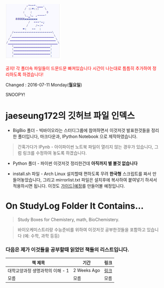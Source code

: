 
![IMG](Snoopy.PNG)

<span style="color:red">공지! 각 폴더속 파일들이 드문드문 빠져있습니다 시간이 나는대로 틈틈히 추가하여 정리하도록 하겠습니다!</span>

Changed : 2016-07-11 Monday(**월요일**)

SNOOPY! 

# jaeseung172의 깃허브 파일 인덱스

- BigBio 폴더 - 빅바이오라는 스터디그룹에 참여하면서 이것저것 발표한것들을 정리한 폴더입니다, 마크다운과, IPython Notebook 으로 제작하였습니다.

> 간혹가다가 IPynb - 아이파이썬 노트북 파일이 열리지 않는 경우가 있습니다, 그럼 링크를 수정하여 놓도록 하겠습니다.

- Python 폴더 - 파이썬 이것저것 정리한건데 **아직까지 별 볼것 없습니다** 

- install.sh 파일 - Arch Linux 설치할때 편하도록 무려 **한국형** 스크립트를 짜서 만들어놓았습니다, 그리고 mirrorlist.txt 파일은 설치후에 복사하여 붙여넣기 하셔서 적용하시면 됩니다. 이것도 [가이드|예정]()를 만들어볼 예정입니다.

# On StudyLog Folder It Contains...

> Study Boxes for Chemistery, math, BioChemistery. 

> 바이오케미스트리랑 수능준비를 위하여 이것저것 공부한것들을 포함하고 있습니다 (예: 수학, 과학 등등)

### 다음은 제가 이것들을 공부할때 읽었던 책들의 리스트입니다. 

| 책 제목                         | 기간        | 링크 |
|---------------------------------|-------------|------|
| 대학교양과정 생명과학의 이해 - 1    | 2 Weeks Ago | [링크](https://github.com/jaeseung172/Repo/blob/master/Suneng_StudyLog/%EA%B5%90%EC%96%91%EC%9D%98%ED%95%991-Part1.pdf) |
| 모름                            | 모름        |모름  |
